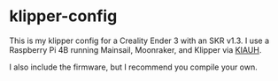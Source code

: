 # klipper-config

This is my klipper config for a Creality Ender 3 with an SKR v1.3. I use a Raspberry Pi 4B running Mainsail, Moonraker, and Klipper via [KIAUH](https://github.com/th33xitus/kiauh).

I also include the firmware, but I recommend you compile your own.

